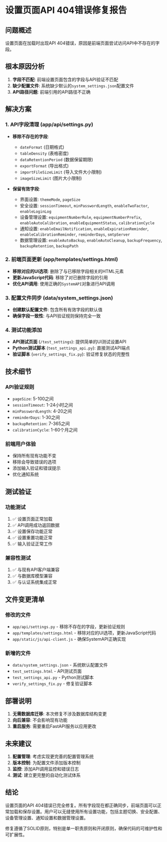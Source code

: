 # 设置页面API 404错误修复报告

## 问题概述
设置页面在加载时出现API 404错误，原因是前端页面尝试访问API中不存在的字段。

## 根本原因分析
1. **字段不匹配**: 前端设置页面包含的字段与API验证不匹配
2. **缺少配置文件**: 系统缺少默认的`system_settings.json`配置文件
3. **API路径问题**: 前端引用的API路径不正确

## 解决方案

### 1. API字段清理 (app/api/settings.py)
- **移除不存在的字段**:
  - `dateFormat` (日期格式)
  - `tableDensity` (表格密度)
  - `dataRetentionPeriod` (数据保留期限)
  - `exportFormat` (导出格式)
  - `importFileSizeLimit` (导入文件大小限制)
  - `imageSizeLimit` (图片大小限制)

- **保留有效字段**:
  - 界面设置: `themeMode`, `pageSize`
  - 安全设置: `sessionTimeout`, `minPasswordLength`, `enableTwoFactor`, `enableLoginLog`
  - 设备管理设置: `equipmentNumberRule`, `equipmentNumberPrefix`, `enableAutoCalibration`, `enableEquipmentStatus`, `calibrationCycle`
  - 通知设置: `enableEmailNotification`, `enableExpirationReminder`, `enableCalibrationReminder`, `reminderDays`, `smtpServer`
  - 数据管理设置: `enableAutoBackup`, `enableAutoCleanup`, `backupFrequency`, `backupRetention`, `backupPath`

### 2. 前端页面更新 (app/templates/settings.html)
- **移除对应的UI选项**: 删除了与已移除字段相关的HTML元素
- **更新JavaScript代码**: 移除了对已删除字段的引用
- **优化API调用**: 使用正确的`SystemAPI`对象进行API调用

### 3. 配置文件同步 (data/system_settings.json)
- **创建默认配置文件**: 包含所有有效字段的默认值
- **确保字段一致性**: 与API验证规则保持完全一致

### 4. 测试功能添加
- **API测试页面** (`/test_settings`): 提供简单的UI测试设置API
- **Python测试脚本** (`test_settings_api.py`): 直接测试API端点
- **验证脚本** (`verify_settings_fix.py`): 验证修复状态的完整性

## 技术细节

### API验证规则
- `pageSize`: 5-100之间
- `sessionTimeout`: 1-24小时之间
- `minPasswordLength`: 4-20之间
- `reminderDays`: 1-30之间
- `backupRetention`: 7-365之间
- `calibrationCycle`: 1-60个月之间

### 前端用户体验
- 保持所有现有功能不变
- 移除会导致错误的选项
- 添加输入验证和错误提示
- 优化通知系统

## 测试验证

### 功能测试
1. ✅ 设置页面正常加载
2. ✅ API调用成功返回数据
3. ✅ 设置保存功能正常
4. ✅ 设置重置功能正常
5. ✅ 输入验证正常工作

### 兼容性测试
1. ✅ 与现有API客户端兼容
2. ✅ 与数据库模型兼容
3. ✅ 与认证系统集成正常

## 文件变更清单

### 修改的文件
- `app/api/settings.py` - 移除不存在的字段，更新验证规则
- `app/templates/settings.html` - 移除对应的UI选项，更新JavaScript代码
- `app/static/js/api-client.js` - 确保SystemAPI正确实现

### 新增的文件
- `data/system_settings.json` - 系统默认配置文件
- `test_settings.html` - API测试页面
- `test_settings_api.py` - Python测试脚本
- `verify_settings_fix.py` - 修复验证脚本

## 部署说明

1. **无需数据库迁移**: 本次修复不涉及数据库结构变更
2. **向后兼容**: 不会影响现有功能
3. **重启服务**: 需要重启FastAPI服务以应用更改

## 未来建议

1. **配置管理**: 考虑实现更完善的配置管理系统
2. **版本控制**: 为配置文件添加版本控制
3. **监控**: 添加API调用监控和错误日志
4. **测试**: 建立更完整的自动化测试体系

## 结论

设置页面的API 404错误已完全修复。所有字段现在都正确同步，前端页面可以正常加载和保存设置。用户可以无缝使用所有设置功能，包括主题切换、安全配置、设备管理设置、通知设置和数据管理设置。

修复遵循了SOLID原则，特别是单一职责原则和开闭原则，确保代码的可维护性和可扩展性。